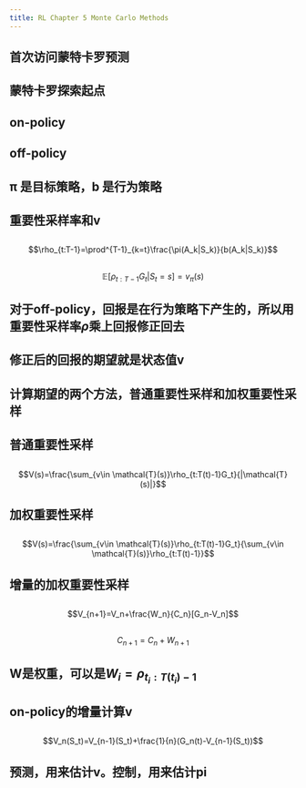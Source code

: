 ```yaml
---
title: RL Chapter 5 Monte Carlo Methods
---
```


## 首次访问蒙特卡罗预测
## 蒙特卡罗探索起点
## on-policy
## off-policy
## π 是目标策略，b 是行为策略
## 重要性采样率和v
##
$$\rho_{t:T-1}=\prod^{T-1}_{k=t}\frac{\pi(A_k|S_k)}{b(A_k|S_k)}$$
##
$$\mathbb{E}[\rho_{t:T-1}G_t|S_t=s]=v_\pi(s)$$
## 对于off-policy，回报是在行为策略下产生的，所以用重要性采样率$\rho$乘上回报修正回去
## 修正后的回报的期望就是状态值v
## 计算期望的两个方法，普通重要性采样和加权重要性采样
## 普通重要性采样
##
$$V(s)=\frac{\sum_{v\in \mathcal{T}(s)}\rho_{t:T(t)-1}G_t}{|\mathcal{T}(s)|}$$
## 加权重要性采样
##
$$V(s)=\frac{\sum_{v\in \mathcal{T}(s)}\rho_{t:T(t)-1}G_t}{\sum_{v\in \mathcal{T}(s)}\rho_{t:T(t)-1}}$$
## 增量的加权重要性采样
##
$$V_{n+1}=V_n+\frac{W_n}{C_n}[G_n-V_n]$$
##
$$C_{n+1}=C_n+W_{n+1}$$
## W是权重，可以是$W_i=\rho_{t_i:T(t_i)-1}$
## on-policy的增量计算v
##
$$V_n(S_t)=V_{n-1}(S_t)+\frac{1}{n}(G_n(t)-V_{n-1}(S_t))$$
## 预测，用来估计v。控制，用来估计pi
##
